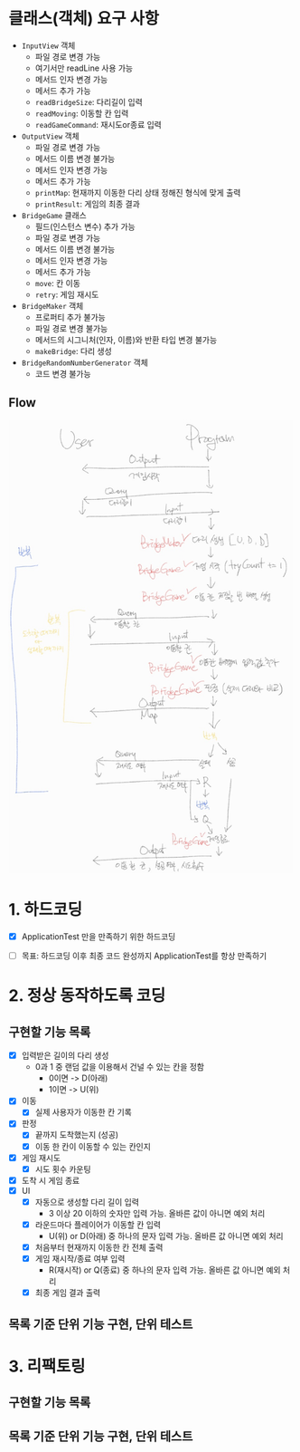 # 클래스(객체) 요구 사항
- `InputView` 객체
  - 파일 경로 변경 가능
  - 여기서만 readLine 사용 가능
  - 메서드 인자 변경 가능
  - 메서드 추가 가능
  - `readBridgeSize`: 다리길이 입력
  - `readMoving`: 이동할 칸 입력
  - `readGameCommand`: 재시도or종료 입력
- `OutputView` 객체
  - 파일 경로 변경 가능
  - 메서드 이름 변경 불가능
  - 메서드 인자 변경 가능
  - 메서드 추가 가능
  - `printMap`: 현재까지 이동한 다리 상태 정해진 형식에 맞게 출력
  - `printResult`: 게임의 최종 결과
- `BridgeGame` 클래스
  - 필드(인스턴스 변수) 추가 가능
  - 파일 경로 변경 가능
  - 메서드 이름 변경 불가능
  - 메서드 인자 변경 가능
  - 메서드 추가 가능
  - `move`: 칸 이동
  - `retry`: 게임 재시도
- `BridgeMaker` 객체
  - 프로퍼티 추가 불가능
  - 파일 경로 변경 불가능
  - 메서드의 시그니처(인자, 이름)와 반환 타입 변경 불가능
  - `makeBridge`: 다리 생성
- `BridgeRandomNumberGenerator` 객체
  - 코드 변경 불가능


## Flow
![flow](./bridge_flow.jpg)


# 1. 하드코딩
- [x] ApplicationTest 만을 만족하기 위한 하드코딩
- [ ] 목표: 하드코딩 이후 최종 코드 완성까지 ApplicationTest를 항상 만족하기


# 2. 정상 동작하도록 코딩
## 구현할 기능 목록
- [x] 입력받은 길이의 다리 생성
  - 0과 1 중 랜덤 값을 이용해서 건널 수 있는 칸을 정함
    - 0이면 -> D(아래)
    - 1이면 -> U(위)
- [x] 이동
  - [x] 실제 사용자가 이동한 칸 기록
- [x] 판정
  - [x] 끝까지 도착했는지 (성공)
  - [x] 이동 한 칸이 이동할 수 있는 칸인지
- [x] 게임 재시도
  - [x] 시도 횟수 카운팅
- [x] 도착 시 게임 종료
- [x] UI
  - [x] 자동으로 생성할 다리 길이 입력
    - 3 이상 20 이하의 숫자만 입력 가능. 올바른 값이 아니면 예외 처리
  - [x] 라운드마다 플레이어가 이동할 칸 입력
    - U(위) or D(아래) 중 하나의 문자 입력 가능. 올바른 값 아니면 예외 처리
  - [x] 처음부터 현재까지 이동한 칸 전체 출력
  - [x] 게임 재시작/종료 여부 입력
    - R(재시작) or Q(종료) 중 하나의 문자 입력 가능. 올바른 값 아니면 예외 처리
  - [x] 최종 게임 결과 출력

## 목록 기준 단위 기능 구현, 단위 테스트


# 3. 리팩토링
## 구현할 기능 목록
## 목록 기준 단위 기능 구현, 단위 테스트